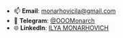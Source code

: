 - 📫 **Email**: [monarhovicila@gmail.com](mailto:monarhovicila@gmail.com)
- 💬 **Telegram**: [@OOOMonarch](https://t.me/OOOMonarch)
- 🌐 **LinkedIn**: [ILYA MONARHOVICH]([https://www.linkedin.com/in/victor-varenik-73324122a/](https://www.linkedin.com/in/илья-монархович-987802288/)https://www.linkedin.com/in/илья-монархович-987802288/)

